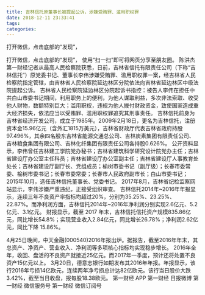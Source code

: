 ```yaml
---
title: 吉林信托原董事长被提起公诉，涉嫌受贿罪、滥用职权罪
date: 2018-12-11 23:33:41
tags: 
categories: 
---
```

打开微信，点击底部的“发现”，
<!-- more -->
打开微信，点击底部的“发现”，
使用“扫一扫”即可将网页分享至朋友圈。
陈洪杰
第一财经记者从最高人民检察院获悉，日前，吉林省信托有限责任公司（下称“吉林信托”）原党委书记、董事长李伟涉嫌受贿罪、滥用职权罪一案，经吉林省人民检察院指定管辖，由吉林省人民检察院延边林区分院依法向吉林省延边林区中级法院提起公诉。
吉林省人民检察院延边林区分院起诉书指控：被告人李伟在担任中共白山市委书记期间，利用职务上的便利，为他人谋取利益，多次非法索取、收受他人财物，数额特别巨大；滥用职权，违规为他人拨付财政资金，致使国家造成重大经济损失，依法应当以受贿罪、滥用职权罪追究其刑事责任。
吉林信托前身为吉林省经济开发公司，成立于1985年。2009年2月18日，更名为吉林信托，注册资本金15.96亿元（含外汇1815万美元），吉林省财政厅代表吉林省政府持股97.496%，其余四名股东吉林省能源交通总公司、吉林炭素集团有限责任公司、吉林粮食集团有限公司、吉林化纤集团有限责任公司各持股0.626%。
公开资料显示，李伟曾任吉林建工学院党办秘书；吉林省建筑科学研究设计院党办主任；吉林省建设厅办公室主任科员；吉林省建设厅办公室副主任；吉林省建设厅人事教育处处长；吉林省建设厅副厅长、党组成员；榆树市委书记（副厅级）；长春市委常委、榆树市委书记；长春市委常委；长春市人民政府副市长；白山市委书记；2015年10月，选任吉林信托董事长、党委书记。
2017年8月，吉林省纪检监察网站显示，李伟涉嫌严重违纪，正接受组织审查。
吉林信托2014年~2016年年报显示，连续三年不良资产率指标均超过20%，分别为35.25%、23.25%、22.87%。而净利润方面，吉林信托2014年~2016年净利润分别实现2.6亿元、5.2亿元、3.1亿元。
财报显示，截至 2017 年末，吉林信托信托资产规模835.86亿元，同比增长54.8%；实现营业收入2.84亿元，同比增长26.78%；净利润2.62亿元，同比下降 15.86%。
 
 
4月25日晚间，中天金融(000540)2016年报出炉。据报告，截至2016年年末，其总资产、净资产、营业收入、净利润等多项核心指标均实现稳步增长。
2016年全年，收回、盘活的不良资产就接近25亿元。而2017年一季度，预计还将处置不良资产15亿元以上。
3月20日，德意志银行如期发布其2016年年报。年报显示，该行2016年亏损14亿欧元，连续两年净亏损总计达82亿欧元。该行当日股价大跌3.42%，截至当日收盘，报每股18.38欧元。
第一财经
APP
第一财经
日报微博
第一财经
微信服务号
第一财经
微信订阅号
